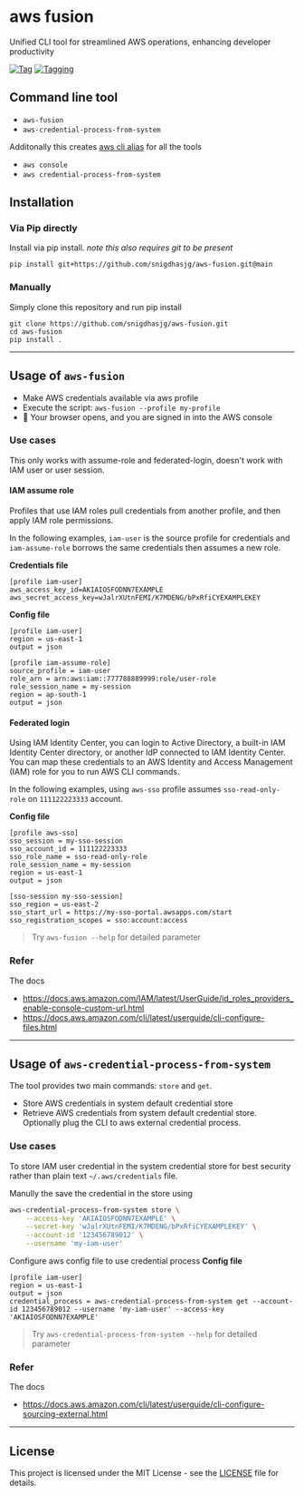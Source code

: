# aws fusion
Unified CLI tool for streamlined AWS operations, enhancing developer productivity

[![Tag][tag-badge]][tag]
[![Tagging][actions-workflow-tagging-badge]][actions-workflow-tagging]

## Command line tool
- `aws-fusion`
- `aws-credential-process-from-system`

Additonally this creates [aws cli alias](https://docs.aws.amazon.com/cli/latest/userguide/cli-usage-alias.html) for all the tools
- `aws console`
- `aws credential-process-from-system`

## Installation
### Via Pip directly
Install via pip install.
_note this also requires git to be present_

```shell
pip install git+https://github.com/snigdhasjg/aws-fusion.git@main
```

### Manually
Simply clone this repository and run pip install
```shell
git clone https://github.com/snigdhasjg/aws-fusion.git
cd aws-fusion
pip install .
```

---
## Usage of `aws-fusion`
 - Make AWS credentials available via aws profile
 - Execute the script: `aws-fusion --profile my-profile`
 - :tada: Your browser opens, and you are signed in into the AWS console

### Use cases
This only works with assume-role and federated-login, doesn't work with IAM user or user session.

#### IAM assume role
Profiles that use IAM roles pull credentials from another profile, and then apply IAM role permissions. 

In the following examples, `iam-user` is the source profile for credentials and `iam-assume-role` borrows the same credentials then assumes a new role.

**Credentials file**
```
[profile iam-user]
aws_access_key_id=AKIAIOSFODNN7EXAMPLE
aws_secret_access_key=wJalrXUtnFEMI/K7MDENG/bPxRfiCYEXAMPLEKEY
```

**Config file**
```
[profile iam-user]
region = us-east-1
output = json

[profile iam-assume-role]
source_profile = iam-user
role_arn = arn:aws:iam::777788889999:role/user-role
role_session_name = my-session
region = ap-south-1
output = json
```

#### Federated login
Using IAM Identity Center, you can login to Active Directory, a built-in IAM Identity Center directory, or another IdP connected to IAM Identity Center. You can map these credentials to an AWS Identity and Access Management (IAM) role for you to run AWS CLI commands.

In the following examples, using `aws-sso` profile assumes `sso-read-only-role` on `111122223333` account.

**Config file**
```
[profile aws-sso]
sso_session = my-sso-session
sso_account_id = 111122223333
sso_role_name = sso-read-only-role
role_session_name = my-session
region = us-east-1
output = json

[sso-session my-sso-session]
sso_region = us-east-2
sso_start_url = https://my-sso-portal.awsapps.com/start
sso_registration_scopes = sso:account:access
```

> Try `aws-fusion --help` for detailed parameter

### Refer
The docs
- https://docs.aws.amazon.com/IAM/latest/UserGuide/id_roles_providers_enable-console-custom-url.html
- https://docs.aws.amazon.com/cli/latest/userguide/cli-configure-files.html

---
## Usage of `aws-credential-process-from-system`
The tool provides two main commands: `store` and `get`.
- Store AWS credentials in system default credential store
- Retrieve AWS credentials from system default credential store. Optionally plug the CLI to aws external credential process.

### Use cases
To store IAM user credential in the system credential store for best security rather than plain text `~/.aws/credentials` file.

Manully the save the credential in the store using
```bash
aws-credential-process-from-system store \
    --access-key 'AKIAIOSFODNN7EXAMPLE' \
    --secret-key 'wJalrXUtnFEMI/K7MDENG/bPxRfiCYEXAMPLEKEY' \
    --account-id '123456789012' \
    --username 'my-iam-user'
```

Configure aws config file to use credential process
**Config file**
```
[profile iam-user]
region = us-east-1
output = json
credential_process = aws-credential-process-from-system get --account-id 123456789012 --username 'my-iam-user' --access-key 'AKIAIOSFODNN7EXAMPLE'
```

> Try `aws-credential-process-from-system --help` for detailed parameter

### Refer
The docs
- https://docs.aws.amazon.com/cli/latest/userguide/cli-configure-sourcing-external.html

---
## License
This project is licensed under the MIT License - see the [LICENSE](./LICENSE) file for details.

<!-- badge links -->

[tag]: https://github.com/snigdhasjg/aws-fusion/tags
[tag-badge]: https://img.shields.io/github/v/tag/snigdhasjg/aws-fusion?style=for-the-badge&logo=github

[actions-workflow-tagging]: https://github.com/snigdhasjg/aws-fusion/actions/workflows/tagging.yml
[actions-workflow-tagging-badge]: https://img.shields.io/github/actions/workflow/status/snigdhasjg/aws-fusion/tagging.yml?branch=main&label=Tagging&style=for-the-badge&logo=githubactions
